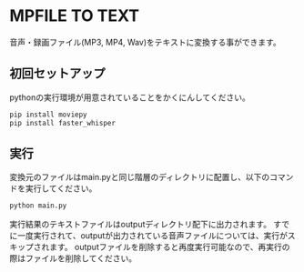 # MPFILE TO TEXT
音声・録画ファイル(MP3, MP4, Wav)をテキストに変換する事ができます。

## 初回セットアップ
pythonの実行環境が用意されていることをかくにんしてください。

```python
pip install moviepy
pip install faster_whisper
```

## 実行
変換元のファイルはmain.pyと同じ階層のディレクトリに配置し、以下のコマンドを実行してください。

```python
python main.py
```

実行結果のテキストファイルはoutputディレクトリ配下に出力されます。
すでに一度実行されて、outputが出力されている音声ファイルについては、実行がスキップされます。
outputファイルを削除すると再度実行可能なので、再実行の際はファイルを削除してください。